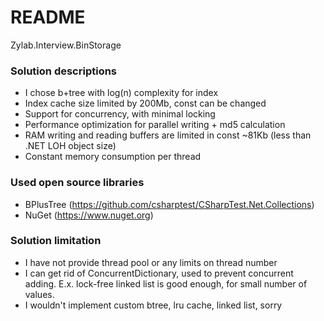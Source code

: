 # README #

Zylab.Interview.BinStorage 


### Solution descriptions ###

* I chose b+tree with log(n) complexity for index 
* Index cache size limited by 200Mb, const can be changed 
* Support for concurrency, with minimal locking
* Performance optimization for parallel writing + md5 calculation
* RAM writing and reading buffers are limited in const ~81Kb (less than .NET LOH object size)
* Constant memory consumption per thread

### Used open source libraries ###

* BPlusTree (https://github.com/csharptest/CSharpTest.Net.Collections)
* NuGet (https://www.nuget.org)

### Solution limitation ###

* I have not provide thread pool or any limits on thread number
* I can get rid of ConcurrentDictionary, used to prevent concurrent adding.
 E.x. lock-free linked list is good enough, for small number of values. 
* I wouldn't implement custom btree, lru cache, linked list, sorry